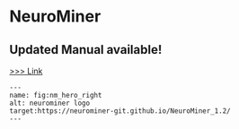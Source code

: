 # NeuroMiner


## Updated Manual available! 
[>>> Link](https://neurominer-git.github.io/NeuroMiner_1.2/)


```{figure} Images/nm_hero_right.png
---
name: fig:nm_hero_right
alt: neurominer logo
target:https://neurominer-git.github.io/NeuroMiner_1.2/
---
```
